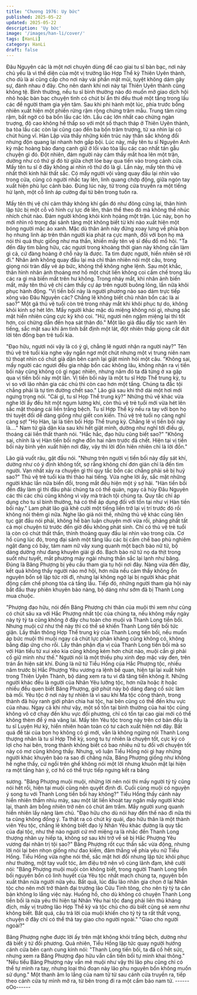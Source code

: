 ```yaml
---
title: "Chương 1976: Uy bức"
published: 2025-05-22
updated: 2025-05-22
description: 'Uy bức'
image: '/images/han-li/cover/'
tags: [HanLi]
category: HanLi
draft: false
---
```


Đâu Nguyên các là một nơi chuyên dùng để cao giai tu sĩ bàn
bạc, nơi này chủ yếu là vì thể diện của một vị trưởng lão Hợp Thể
kỳ Thiên Uyên thành, cho dù là ai cũng cấp cho nơi này vài phần
mặt mũi, tuyệt không dám gây sự, đánh nhau ở đây. Cho nên
danh khí nơi này tại Thiên Uyên thành cũng không tệ. Bình
thường, nếu tu sĩ bình thường nào đó muốn mở giao dịch hội nhỏ
hoặc bàn bạc chuyện tình có chút bí ẩn thì đều thuê một tầng
trong lầu các để người tham gia yên tâm.
Sau khi phi hành một lúc, phía trước bỗng nhiên xuất hiện một
phiến rừng rậm rộng chừng trăm mẫu.
Trung tâm rừng rậm, bất ngờ có ba bốn lầu các lớn. Lầu các lớn
nhất cao chừng ngàn truợng, độ cao không hề thấp so với một số
thạch tháp ở Thiên Uyên thành, ba tòa lầu các còn lại cũng cao
đến ba bốn trăm trượng, từ xa nhìn lại có chút hùng vĩ.
Hàn Lập vừa thấy những kiến trúc này thần sắc không đổi nhưng
độn quang lại nhanh hơn gấp bội.
Lúc này, mấy tên tu sĩ Nguyên Anh kỳ mặc hoàng bào đang canh
giữ ở lối vào tòa lầu các cao nhất tán gẫu chuyện gì đó. Đột
nhiên, đám người này cảm thấy mắt hoa lên một trận, dường như
có thứ gì đó từ giữa chợt lóe bay qua tiến vào trong cánh cửa.
Mấy tên tu sĩ ở đây không ai nhìn rõ thứ đó là gì.
Lần này, mấy tên thủ vệ nhất thời kinh hãi thất sắc.
Có mấy người vội vàng quay đầu lại nhìn vào trong cửa, cũng có
người nhấc tay lên, linh quang chớp động, giữa ngón tay xuất
hiện phù lục cảnh báo. Đúng lúc này, từ trong cửa truyền ra một
tiếng hừ lạnh, một cỗ linh áp cường đại từ bên trong tuôn ra.

Mấy tên thị vệ chỉ cảm thây không khí gần đó như đông cứng lại,
thân hình lập tức bị một cỗ vô hình cự lực đè lên, thân thể theo đó
mà không thể nhúc nhích chút nào.
Đám người không khỏi kinh hoảng một trận.
Lúc này, bọn họ mới nhìn rõ trong đại sảnh tâng một không biết từ
khi nào xuất hiện một bóng người mặc áo xanh. Mặc dù thân ảnh
này đứng xoay lưng về phía bọn họ nhưng linh áp trên thân người
kia phát ra cực mạnh, đối với bọn họ mà nói thì quả thực giống
như ma thần, khiến mấy tên vệ sĩ đều đổ mồ hôi.
"Ta đến đây tìm bằng hữu, các ngươi trong khoảng thời gian này
không cần làm gì cả, cứ đàng hoàng ở chỗ này là được. Ta tìm
được người, hiển nhiên sẽ rời đi."
Nhân ảnh không quay đầu lại mà chỉ thản nhiên nói một câu,
trong giọng nói tràn đầy vẻ áp bức, không thể không nghe lệnh.
Sau một khắc, thân hình nhân ảnh thoáng mơ hồ một chút liền
không coi cấm chế trong lầu các ra gì mà biến mất trên hư không.
Trong nháy mắt, khi nhân ảnh biến mất, mấy tên thủ vệ chỉ cảm
thấy cự áp trên người buông lỏng, lần nữa khôi phục hành động.
"Vị tiền bối này là người phương nào sao dám trực tiếp xông vào
Đâu Nguyên các? Chẳng lẽ không biết chủ nhân bổn các là ai
sao?"
Một gã thủ vệ tuổi còn trẻ trong nháy mắt khi khôi phục tự do,
không khỏi kinh sợ hét lớn.
Mấy người khác mặc dù miệng không nói gì, nhưng sắc mặt hiển
nhiên cũng cực kỳ khó coi.
"Hừ, ngươi nên ngậm miệng lại thì tốt hơn, coi chừng dẫn đến họa
sát thân đó."
Một lão giả đầu đầy tóc xanh lên tiếng, sắc mặt sau khi âm tình
bất định một lát, đột nhiên thấp giọng cắt đứt lời tên đồng bạn trẻ
tuổi kia.

"Đạo hữu, ngươi nói vậy là có ý gì, chẳng lẽ ngươi nhận ra người
này?"
Tên thủ vệ trẻ tuổi kia nghe vậy ngẩn ngơ một chút nhưng một vị
trung niên nam tử thoạt nhìn có chút già dặn bên cạnh lại giật
mình hỏi một câu.
"Không sai, mấy người các ngươi đều gia nhập bổn các không
lâu, không nhận ra vị tiền bối này cũng không có gì ngạc nhiên,
nhưng năm đó ta đã từng ở xa gặp qua vị tiền bối này một lần. Vị
tiền bối này là một tu sĩ Hợp Thể trung kỳ, tu vi so với lão nhân gia
các chủ thì còn cao hơn một tầng. Chúng ta đắc tội chẳng phải là
tự tìm đường chết sao."
Lão giả sau khi thở dài một hơi mới ngưng trọng nói.
"Cái gì, tu sĩ Họp Thể trung kỳ?"
Những thủ vệ khác vừa nghe lời ấy đều hít một ngụm lương khí,
còn thủ vệ trẻ tuổi mới vừa hét lên sắc mặt thoáng cái liền trắng
bệch.
Tu sĩ Hợp Thể kỳ nếu ra tay với bọn họ thì tuyệt đối dễ dàng
giống như giết con kiến.
Thủ vệ trẻ tuổi nọ càng nghĩ càng sợ!
"Họ Hàn, lại là tiền bối Hợp Thể trung kỳ. Chẳng lẽ vị tiền bối này
là...."
Nam tử già dặn kia sau khi hết giật mình, dường như nghĩ tới
điều gì, thoáng cái liền thất thanh nói.
"Hắc hắc, đạo hữu cũng biết sao?"
"Không sai, chính là vị Hàn tiến bối nghe đồn hai năm trước đã
chết. Hiện tại vị tiền bối này bình yên xuất hiện nơi đây, vậy thì lời
đồn hiên nhiên chỉ là lời đồn."

Lão giả vuốt râu, gật đầu nói.
"Nhưng trên người vị tiền bối này đầy sát khí, dường như có ý
định không tốt, sợ rằng không chỉ đơn giản chỉ là đến tìm người.
Vạn nhất xảy ra chuyện gì thì quy tắc bổn các chẳng phải sẽ bị
huỷ sao?"
Thủ vệ trẻ tuổi kia thì thào hai tiếng.
Vừa nghe lời ấy, sắc mặt những người khác lần nữa biến đổi,
trong mắt đều hiện một ý sợ hãi.
"Hàn tiền bối đến đây làm gì thì đâu phải chúng ta có thể quản,
ngay cả hủy Đâu Nguyẻn các thì các chủ cũng không vì vậy mà
trách tội chúng ta. Quy tắc chỉ áp dụng cho tu sĩ bình thường, há
có thể áp dụng đối với tồn tại như vị Hàn tiền bối này."
Lam phát lão giả khẽ cười một tiếng liền trở lại vị trí trước đó rồi
không nói thêm gì nữa.
Nghe lão giả nói thế, những thủ vệ khác cũng liên tục gật đầu nói
phải, không hề bàn luận chuyện mới vừa rồi, phảng phất tất cả
mọi chuyện từ trước đến giờ đều không phát sinh. Chỉ có thủ vệ
trẻ tuổi là còn có chút thất thần, thỉnh thoảng quay đầu lại nhìn
vào trong cửa.
Cơ hồ cùng lúc đó, trong đại sảnh một tầng lầu các bị cấm chế
bao phủ nghiêm ngặt đang có bảy, tám nam nữ vây xung quanh
một bạch bào nữ tử, bộ dáng dường như đang khuyên giải gì đó.
Bạch bào nữ tử nọ da thịt trong suốt như tuyết, mắt phượng mày
ngài nhưng thần sắc lại lạnh như băng.
Đúng là Băng Phượng bị yêu cầu tham gia tụ hội nơi đây.
Nàng vừa đến đây, kết quả không thấy người nào mở hội, hơn
nữa nếu cảm thấy không ổn nguyên bổn sẽ lập tức rời đi, nhưng
lại không ngờ lại bị người khác phát động cấm chế phong tỏa cả
tầng lầu. Tiếp đó, những người tham gia hội này bắt đầu thay
phiên khuyên bảo nàng, bộ dáng như sớm đã bị Thanh Long mua
chuộc.

"Phượng đạo hữu, nói đến Băng Phượng chi thân của muội thì
xem như cũng có chút sâu xa với Hắc Phượng nhất tộc của chúng
ta, nếu không mấy ngày này tỷ tỷ ta cũng không ở đây chu toàn
cho muội và Thanh Long tiền bối. Nhưng muội cứ như thế này thì
có thể sẽ khiến Thanh Long tiền bối tức giận. Lấy thần thông Hợp
Thể trung kỳ của Thanh Long tiền bối, nếu muốn áp bức muội thì
muội ngay cả chút lực phản kháng cũng không có, không bằng
đáp ứng cho rồi. Lấy thân phận địa vị của Thanh Long tiền bối mà
so với Hàn tiểu tử xui xẻo kia cũng không kém hơn chút nào, muội
cần gì phải cố giữ mình như thế."
Người nói là một thiếu phụ xinh đẹp mặc váy đen, trên trán ẩn
hiện sát khí. Đúng là nữ tử Tiểu Hồng của Hắc Phượng tộc, nhiều
năm trước bị Hắc Phượng Yêu vương ra lệnh bế quan, hiện tại lại
xuất hiện trong Thiên Uyên Thành, bộ dáng xem ra tu vi đã tăng
tiến không ít.
Những người khác đều là người của Nhân Yêu lưỡng tộc, hơn
nữa hoặc ít hoặc nhiều đều quen biết Băng Phượng, giờ phút này
bộ dáng đang cố sức làm bà mối. Yêu tộc ở nơi này tự nhiên là vì
sau khi Ma tộc công thành, trong thành đã hủy ranh giới phân
chia hai tộc, hai bên cũng có thể đến khu vực của nhau.
Ngay cả khi như vậy, một số tồn tại bình thường của hai tộc cũng
không vô cớ chạy đến khu vực đối phương, chỉ có tồn tại cao giai
mới có thể không thèm để ý mà vãng lai. Mấy tên Yêu tộc trong
này trên cơ bản đều là tu sĩ Luyện Hư kỳ, hiển nhiên hoàn toàn có
tư cách xuất hiện nơi đây.
Bất quá đề tài của bọn họ không có gì mới, vẫn là không ngừng
nói Thanh Long thượng nhân là tu sĩ Hợp Thể kỳ, song tu tự
nhiên là chuyện tốt, cực kỳ có lợi cho hai bên, trong thành không
biết có bao nhiêu nữ tu đối với chuyện tốt này có mơ cũng không
thấy.
Nhưng, vô luận Tiểu Hồng nói gì hay những người khác khuyên
bảo ra sao đi chăng nữa, Băng Phượng giống như không hề nghe
thấy, cứ ngồi trên ghế không nói một lời nhưng khuôn mặt lại hiện
ra một tầng hàn ý, cơ hồ có thể trực tiếp ngưng kết ra băng

sương.
"Băng Phượng muội muội, những lời nên nói thì mấy người tỷ tỷ
cũng nói hết rồi, hiện tại muội cũng nên quyết định đi. Cuối cùng
muội có nguyện ý song tu với Thanh Long tiền bối hay không?"
Tiểu Hồng thấy cảnh này hiển nhiên thầm nhíu mày, sau một lát
liền khoát tay ngăn mấy người khác lại, thanh âm bỗng nhiên trở
nên có chút âm trầm.
Mấy người xung quanh hiển nhiên lấy nàng làm chủ.
"Đạo hữu cho dù nói hay đến thế nào đi nữa thì ta cũng không
đồng ý. Ta thật ra có chút kỳ quái, đạo hữu thân là một thành viên
Yêu tộc, chẳng lẽ không biết đạo lý Nhân Yêu khác đường là quy
tắc của đại tộc, như thế nào ngươi cứ mở miệng ra là nhắc đến
Thanh Long thượng nhân uy hiếp ta, không sợ sau khi trở về sẽ bị
Hắc Phượng Yêu vương đại nhân trị tội sao?"
Băng Phượng rốt cục thần sắc vừa động, nhưng lời nói lại bén
nhọn giống như đao kiếm, đâm thẳng về phía yêu nữ Tiểu Hồng.
Tiểu Hồng vừa nghe nói thế, sắc mặt hơi đổi nhưng lập tức khôi
phục như thường, một tay vuốt tóc, âm điệu trở nên vô cùng lãnh
đạm, khẽ cười nói:
"Băng Phượng muội muội còn không biết, trong người Thanh
Long tiền bối nguyên bổn có linh huyết của Yêu tộc nhất mạch
chúng ta, nguyên bổn xuất thân nửa người nửa yêu. Bất quá, lúc
đầu lão nhân gia chọn ở lại Nhân tộc cho nên mới trở thành đại
trướng lão Cửu Tinh tông, cho nên tỷ tỷ ta căn bản không lo lắng
việc này. Huống hồ, cho dù không có chuyện Thanh Long tiền bối
là nửa yêu thì hiện tại Nhân Yêu hai tộc đang phải liên thủ kháng
địch, mấy vị trưởng lão Hợp Thể kỳ và tộc chủ cho dù biết cũng sẽ
xem như không biết. Bất quá, câu trả lời của muội khiến cho tỷ tỷ
ta rất thất vọng, chuyện ở đây chỉ có thể thả tay giao cho người
ngoài."
"Giao cho người ngoài?"

Băng Phượng nghe được lời ấy trên mặt không khỏi trắng bệch,
dường như đã biết ý tứ đối phương.
Quả nhiên, Tiểu Hồng lập tức quay người hướng cánh cửa bên
cạnh cung kính nói:
"Thanh Long tiền bối, ta đã cố hết sức, nhưng xem ra Băng
Phượng đạo hữu vẫn cần tiền bối tự mình khai thông."
"Nếu tiểu Băng Phượng này vẫn mê muội như vậy thì lão phu
cũng chỉ có thể tự mình ra tay, nhưng loại thủ đoạn này lão phu
nguyên bổn không muốn sử dụng."
Một thanh âm lo lắng của nam tử từ sau cánh cửa truyền ra, tiếp
theo cánh cửa tự mình mở ra, từ bên trong đi ra một cẩm bảo
nam tử.
------oOo------
